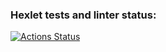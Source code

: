 ### Hexlet tests and linter status:
[![Actions Status](https://github.com/RomanVetrov/python-project-50/actions/workflows/hexlet-check.yml/badge.svg)](https://github.com/RomanVetrov/python-project-50/actions)